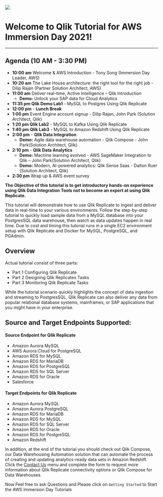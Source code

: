 
![](/images/aws_immersion.png)  
# Welcome to Qlik Tutorial for AWS Immersion Day 2021! 
________________________________________________________________
## Agenda (10 AM - 3:30 PM)
* **10:00 am** Welcome & AWS Introduction - Tony Song (Immersion Day Leader, AWS)
* **10:20 am** The Lake House architecture: the right tool for the right job - Dilip Rajan (Partner Solution Architect, AWS)
* **11:00 am** Deliver real-time, Active Intelligence – Qlik Introduction  
    * **Demo:** Unlock your SAP data for Cloud Analytics
* **11:35 pm Qlik Demo Lab1** - MySQL to Postgres Using Qlik Replicate
* **12:00 pm** - **Lunch Break**
* **1:00 pm** Event Engine account signup - Dilip Rajan, John Park (Solution Architect, Qlik)
* **1:20 pm Qlik Lab2** - MySQL to Kafka Using Qlik Replicate
* **1:40 pm Qlik Lab3** - MySQL to Amazon Redshift Using Qlik Replicate
* **2:00 pm** - **Qlik Data Integration**
    * **Demo:** Agile data warehouse automation - Qlik Compose - John Park(Solution Architect, Qlik)
* **2:10 pm** - **Qlik Data Analytics**
    * **Demo:** Machine learning evolved - AWS SageMaker Integration to Qlik – John Park(Solution Architect, Qlik)
    * **Demo:** Modern, AI-powered analytics: Qlik Sense Saas - Dalton Ruer (Solution Architect, Qlik)
* **2:30 pm** Wrap up & AWS event survey


__The Objective of this tutorial is to get introductory hands-on experience using Qlik Data Integration Tools not to become an expert at using Qlik Replicate.__

This tutorial will demonstrate how to use Qlik Replicate to ingest and deliver data in real-time to your various environments. Follow the step-by-step tutorial to quickly load sample data from a MySQL database into your PostgresSQL data warehouse, then watch as data updates happen in real time.  Due to cost and timing this tutorial runs in a single EC2 environment setup with Qlik Replicate and Docker for MySQL, PostgreSQL, and PGAdmin.

## Overview
Actual tutorial consist of three parts:
* Part 1 Configuring Qlik Replicate
* Part 2 Designing Qlik Replicates Tasks
* Part 3 Monitoring Qlik Replicate Tasks 

While the tutorial scenario quickly highlights the concept of data ingestion and streaming to PostgresSQL, 
Qlik Replicate can also deliver any data from popular relational database systems, mainframes, or SAP applications that you might have in your enterprise.

## Source and Target Endpoints Supported:  
#### Source Endpoint for Qlik Replicate 
* Amazon Aurora MySQL
* AWS Aurora Cloud for PostgreSQL
* Amazon RDS for MySQL
* Amazon RDS for MariaDB
* Amazon RDS for PostgreSQL
* Amazon RDS for SQL Server
* Amazon RDS for Oracle
* Salesforce
#### Target Endpoints for Qlik Replicate 
* Amazon Aurora MySQL
* Amazon Aurora PostgreSQL
* Amazon RDS for MariaDB
* Amazon RDS for MySQL
* Amazon RDS for SQL Server
* Amazon RDS for Oracle
* Amazon RDS for PostgreSQL
* Amazon Redshift

In addition, at the end of the tutorial you should check out Qlik Compose, our Data Warehousing Automation solution that can automate the process of creating and updating analytics-ready data sets in Amazon Redshift. Click the [Contact Us](../contact_us) menu and complete the form to request more information about Qlik Replicate connectivity options or Qlik Compose for Data Warehouses.

Now Feel free to ask Questions and Please click on `Getting Started` to Start the AWS Immersion Day Tutorials
